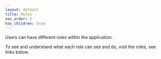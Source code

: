```yaml
---
layout: default
title: Roles
nav_order: 1
has_children: true
---
```


Users can have different roles within the application.

To see and understand what each role can see and do, visit the roles, see links below.
